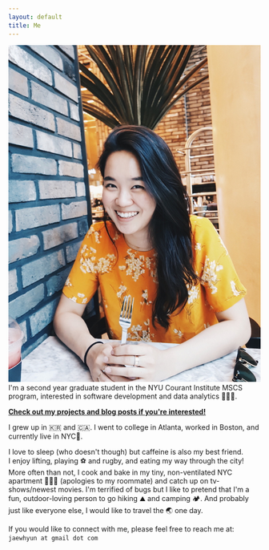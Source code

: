 ```yaml
---
layout: default
title: Me
---
```


<div class="round">
  <img src="/images/jae_profile.jpg"/>
</div>
I'm a second year graduate student in the NYU Courant Institute MSCS program, interested in software development and data analytics 👩🏻‍💻.

<a href="{{ site.baseurl }}/projectsandblogs">**Check out my projects and blog posts if you're interested!**</a>

I grew up in 🇰🇷 and 🇨🇦. I went to college in Atlanta, worked in Boston, and currently live in NYC📍.

I love to sleep (who doesn't though) but caffeine is also my best friend. <br>I enjoy lifting, playing ⚽ and rugby, and eating my way through the city!
More often than not, I cook and bake in my tiny, non-ventilated NYC apartment 👩🏻‍🍳 (apologies to my roommate) and catch up on tv-shows/newest movies.
I'm terrified of bugs but I like to pretend that I'm a fun, outdoor-loving person to go hiking ⛰️ and camping 🏕️.
And probably just like everyone else, I would like to travel the 🌏 one day.



If you would like to connect with me, please feel free to reach me at:<br>
`jaewhyun at gmail dot com`
